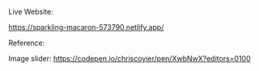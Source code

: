 Live Website:

https://sparkling-macaron-573790.netlify.app/

Reference:

Image slider: https://codepen.io/chriscoyier/pen/XwbNwX?editors=0100
